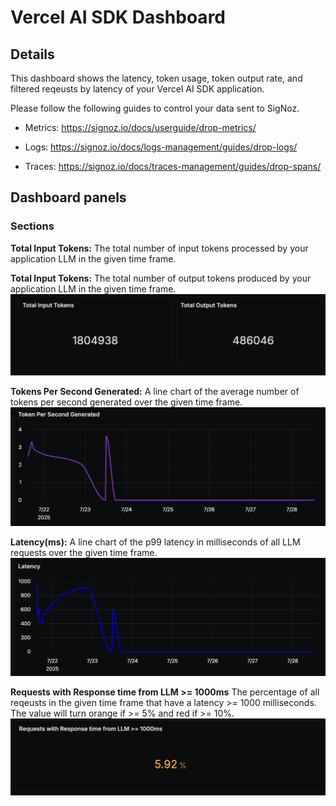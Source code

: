 # Vercel AI SDK Dashboard

## Details

This dashboard shows the latency, token usage, token output rate, and filtered reqeusts by latency of your Vercel AI SDK application.

Please follow the following guides to control your data sent to SigNoz.
- Metrics: https://signoz.io/docs/userguide/drop-metrics/ 

- Logs: https://signoz.io/docs/logs-management/guides/drop-logs/ 

- Traces: https://signoz.io/docs/traces-management/guides/drop-spans/

## Dashboard panels

### Sections

**Total Input Tokens:**
The total number of input tokens processed by your application LLM in the given time frame.

**Total Input Tokens:**
The total number of output tokens produced by your application LLM in the given time frame.
![Token Usage Screenshot](./token_usage.png)

**Tokens Per Second Generated:**
A line chart of the average number of tokens per second generated over the given time frame.
![Tokens per Second Screenshot](./tokenspersecond.png)

**Latency(ms):**
A line chart of the p99 latency in milliseconds of all LLM requests over the given time frame. 
![Tokens per Second Screenshot](./latency.png)

**Requests with Response time from LLM >= 1000ms**
The percentage of all reqeusts in the given time frame that have a latency >= 1000 milliseconds. The value will turn orange if >= 5% and red if >= 10%.
![Tokens per Second Screenshot](./requests_latency.png)
